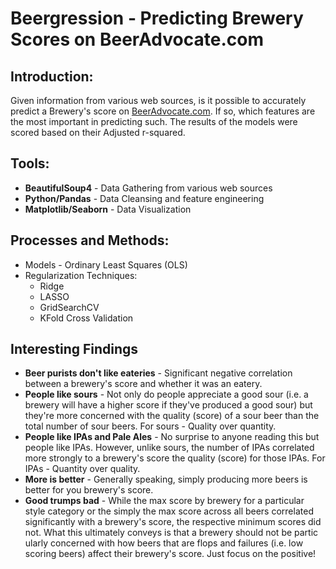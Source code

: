 # Beergression - Predicting Brewery Scores on BeerAdvocate.com


## Introduction:
Given information from various web sources, is it possible to accurately predict a Brewery's score on [BeerAdvocate.com](https://www.beeradvocate.com). If so, which features are the most important in predicting such. The results of the models were scored based on their Adjusted r-squared.


## Tools:
* **BeautifulSoup4** - Data Gathering from various web sources
* **Python/Pandas** - Data Cleansing and feature engineering
* **Matplotlib/Seaborn** - Data Visualization


## Processes and Methods:
* Models - Ordinary Least Squares (OLS)
* Regularization Techniques:
    * Ridge 
    * LASSO
    * GridSearchCV
    * KFold Cross Validation


## Interesting Findings
* **Beer purists don't like eateries** - Significant negative correlation between a brewery's score and whether it was an eatery.
* **People like sours** - Not only do people appreciate a good sour (i.e. a brewery will have a higher score if they've produced a good sour) but they're more concerned with the quality (score) of a sour beer than the total number of sour beers. For sours - Quality over quantity.
* **People like IPAs and Pale Ales** - No surprise to anyone reading this but people like IPAs. However, unlike sours, the number of IPAs correlated more strongly to a brewery's score the quality (score) for those IPAs. For IPAs - Quantity over quality.
* **More is better** - Generally speaking, simply producing more beers is better for you brewery's score.
* **Good trumps bad** - While the max score by brewery for a particular style category or the simply the max score across all beers correlated significantly with a brewery's score, the respective minimum scores did not. What this ultimately conveys is that a brewery should not be partic ularly concerned with how beers that are flops and failures (i.e. low scoring beers) affect their brewery's score. Just focus on the positive!